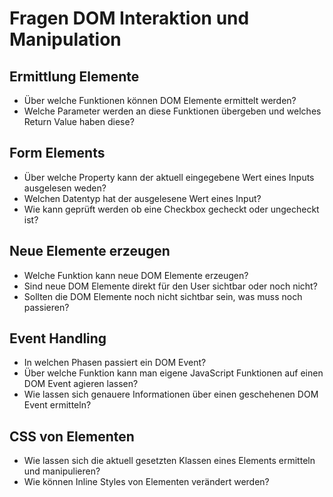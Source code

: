# Fragen DOM Interaktion und Manipulation

## Ermittlung Elemente

- Über welche Funktionen können DOM Elemente ermittelt werden?
- Welche Parameter werden an diese Funktionen übergeben und welches Return Value haben diese?

## Form Elements

- Über welche Property kann der aktuell eingegebene Wert eines Inputs ausgelesen weden?
- Welchen Datentyp hat der ausgelesene Wert eines Input?
- Wie kann geprüft werden ob eine Checkbox gecheckt oder ungecheckt ist?

## Neue Elemente erzeugen

- Welche Funktion kann neue DOM Elemente erzeugen?
- Sind neue DOM Elemente direkt für den User sichtbar oder noch nicht?
- Sollten die DOM Elemente noch nicht sichtbar sein, was muss noch passieren?

## Event Handling

- In welchen Phasen passiert ein DOM Event?
- Über welche Funktion kann man eigene JavaScript Funktionen auf einen DOM Event agieren lassen?
- Wie lassen sich genauere Informationen über einen geschehenen DOM Event ermitteln?

## CSS von Elementen

- Wie lassen sich die aktuell gesetzten Klassen eines Elements ermitteln und manipulieren?
- Wie können Inline Styles von Elementen verändert werden? 


